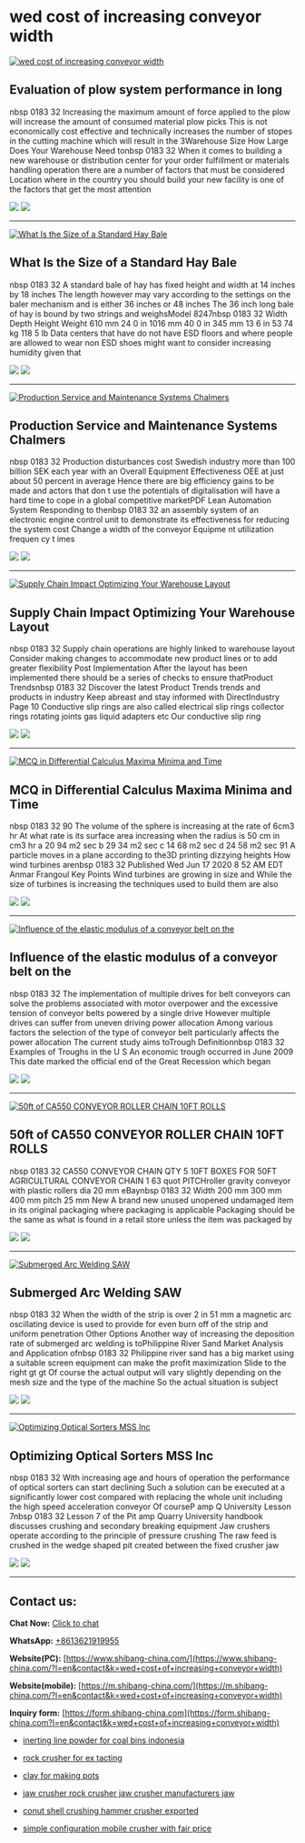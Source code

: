 # wed cost of increasing conveyor width

<a href="https://swt.shibang-china.com/?l=en&img&k=wed+cost+of+increasing+conveyor+width" target="_blank">![wed cost of increasing conveyor width](http://static.shibang-china.com/all-800x300/354.jpg)</a>

## Evaluation of plow system performance in long
nbsp 0183 32 Increasing the maximum amount of force applied to the plow will increase the amount of consumed material plow picks This is not economically cost effective and technically increases the number of stopes in the cutting machine which will result in the 3Warehouse Size How Large Does Your Warehouse Need tonbsp 0183 32 When it comes to building a new warehouse or distribution center for your order fulfillment or materials handling operation there are a number of factors that must be considered Location where in the country you should build your new facility is one of the factors that get the most attention


<a href="https://whatsapp.shibangsoft.com/WhatsApp.php" target="_blank" title="WhatsApp">![](http://static.shibang-china.com/icon/whatsapp.png)</a> <a href="https://swt.shibang-china.com/?l=en&icon&k=wed+cost+of+increasing+conveyor+width" target="_blank">![](http://static.shibang-china.com/icon/chat-en.png)</a>

---

<a href="https://swt.shibang-china.com/?l=en&img&k=wed+cost+of+increasing+conveyor+width" target="_blank">![What Is the Size of a Standard Hay Bale](http://static.shibang-china.com/all-800x300/27.jpg)</a>

## What Is the Size of a Standard Hay Bale
nbsp 0183 32 A standard bale of hay has fixed height and width at 14 inches by 18 inches The length however may vary according to the settings on the baler mechanism and is either 36 inches or 48 inches The 36 inch long bale of hay is bound by two strings and weighsModel 8247nbsp 0183 32 Width Depth Height Weight 610 mm 24 0 in 1016 mm 40 0 in 345 mm 13 6 in 53 74 kg 118 5 lb Data centers that have do not have ESD floors and where people are allowed to wear non ESD shoes might want to consider increasing humidity given that


<a href="https://whatsapp.shibangsoft.com/WhatsApp.php" target="_blank" title="WhatsApp">![](http://static.shibang-china.com/icon/whatsapp.png)</a> <a href="https://swt.shibang-china.com/?l=en&icon&k=wed+cost+of+increasing+conveyor+width" target="_blank">![](http://static.shibang-china.com/icon/chat-en.png)</a>

---

<a href="https://swt.shibang-china.com/?l=en&img&k=wed+cost+of+increasing+conveyor+width" target="_blank">![Production Service and Maintenance Systems Chalmers](http://static.shibang-china.com/all-800x300/799.jpg)</a>

## Production Service and Maintenance Systems Chalmers
nbsp 0183 32 Production disturbances cost Swedish industry more than 100 billion SEK each year with an Overall Equipment Effectiveness OEE at just about 50 percent in average Hence there are big efficiency gains to be made and actors that don t use the potentials of digitalisation will have a hard time to cope in a global competitive marketPDF Lean Automation System Responding to thenbsp 0183 32 an assembly system of an electronic engine control unit to demonstrate its effectiveness for reducing the system cost Change a width of the conveyor Equipme nt utilization frequen cy t imes


<a href="https://whatsapp.shibangsoft.com/WhatsApp.php" target="_blank" title="WhatsApp">![](http://static.shibang-china.com/icon/whatsapp.png)</a> <a href="https://swt.shibang-china.com/?l=en&icon&k=wed+cost+of+increasing+conveyor+width" target="_blank">![](http://static.shibang-china.com/icon/chat-en.png)</a>

---

<a href="https://swt.shibang-china.com/?l=en&img&k=wed+cost+of+increasing+conveyor+width" target="_blank">![Supply Chain Impact Optimizing Your Warehouse Layout](http://static.shibang-china.com/all-800x300/985.jpg)</a>

## Supply Chain Impact Optimizing Your Warehouse Layout
nbsp 0183 32 Supply chain operations are highly linked to warehouse layout Consider making changes to accommodate new product lines or to add greater flexibility Post Implementation After the layout has been implemented there should be a series of checks to ensure thatProduct Trendsnbsp 0183 32 Discover the latest Product Trends trends and products in industry Keep abreast and stay informed with DirectIndustry Page 10 Conductive slip rings are also called electrical slip rings collector rings rotating joints gas liquid adapters etc Our conductive slip ring


<a href="https://whatsapp.shibangsoft.com/WhatsApp.php" target="_blank" title="WhatsApp">![](http://static.shibang-china.com/icon/whatsapp.png)</a> <a href="https://swt.shibang-china.com/?l=en&icon&k=wed+cost+of+increasing+conveyor+width" target="_blank">![](http://static.shibang-china.com/icon/chat-en.png)</a>

---

<a href="https://swt.shibang-china.com/?l=en&img&k=wed+cost+of+increasing+conveyor+width" target="_blank">![MCQ in Differential Calculus Maxima Minima and Time](http://static.shibang-china.com/all-800x300/1240.jpg)</a>

## MCQ in Differential Calculus Maxima Minima and Time
nbsp 0183 32 90 The volume of the sphere is increasing at the rate of 6cm3 hr At what rate is its surface area increasing when the radius is 50 cm in cm3 hr a 20 94 m2 sec b 29 34 m2 sec c 14 68 m2 sec d 24 58 m2 sec 91 A particle moves in a plane according to the3D printing dizzying heights How wind turbines arenbsp 0183 32 Published Wed Jun 17 2020 8 52 AM EDT Anmar Frangoul Key Points Wind turbines are growing in size and While the size of turbines is increasing the techniques used to build them are also


<a href="https://whatsapp.shibangsoft.com/WhatsApp.php" target="_blank" title="WhatsApp">![](http://static.shibang-china.com/icon/whatsapp.png)</a> <a href="https://swt.shibang-china.com/?l=en&icon&k=wed+cost+of+increasing+conveyor+width" target="_blank">![](http://static.shibang-china.com/icon/chat-en.png)</a>

---

<a href="https://swt.shibang-china.com/?l=en&img&k=wed+cost+of+increasing+conveyor+width" target="_blank">![Influence of the elastic modulus of a conveyor belt on the](http://static.shibang-china.com/all-800x300/707.jpg)</a>

## Influence of the elastic modulus of a conveyor belt on the
nbsp 0183 32 The implementation of multiple drives for belt conveyors can solve the problems associated with motor overpower and the excessive tension of conveyor belts powered by a single drive However multiple drives can suffer from uneven driving power allocation Among various factors the selection of the type of conveyor belt particularly affects the power allocation The current study aims toTrough Definitionnbsp 0183 32 Examples of Troughs in the U S An economic trough occurred in June 2009 This date marked the official end of the Great Recession which began


<a href="https://whatsapp.shibangsoft.com/WhatsApp.php" target="_blank" title="WhatsApp">![](http://static.shibang-china.com/icon/whatsapp.png)</a> <a href="https://swt.shibang-china.com/?l=en&icon&k=wed+cost+of+increasing+conveyor+width" target="_blank">![](http://static.shibang-china.com/icon/chat-en.png)</a>

---

<a href="https://swt.shibang-china.com/?l=en&img&k=wed+cost+of+increasing+conveyor+width" target="_blank">![50ft of CA550 CONVEYOR ROLLER CHAIN 10FT ROLLS](http://static.shibang-china.com/all-800x300/371.jpg)</a>

## 50ft of CA550 CONVEYOR ROLLER CHAIN 10FT ROLLS
nbsp 0183 32 CA550 CONVEYOR CHAIN QTY 5 10FT BOXES FOR 50FT AGRICULTURAL CONVEYOR CHAIN 1 63 quot PITCHroller gravity conveyor with plastic rollers dia 20 mm eBaynbsp 0183 32 Width 200 mm 300 mm 400 mm pitch 25 mm New A brand new unused unopened undamaged item in its original packaging where packaging is applicable Packaging should be the same as what is found in a retail store unless the item was packaged by


<a href="https://whatsapp.shibangsoft.com/WhatsApp.php" target="_blank" title="WhatsApp">![](http://static.shibang-china.com/icon/whatsapp.png)</a> <a href="https://swt.shibang-china.com/?l=en&icon&k=wed+cost+of+increasing+conveyor+width" target="_blank">![](http://static.shibang-china.com/icon/chat-en.png)</a>

---

<a href="https://swt.shibang-china.com/?l=en&img&k=wed+cost+of+increasing+conveyor+width" target="_blank">![Submerged Arc Welding SAW](http://static.shibang-china.com/all-800x300/1137.jpg)</a>

## Submerged Arc Welding SAW
nbsp 0183 32 When the width of the strip is over 2 in 51 mm a magnetic arc oscillating device is used to provide for even burn off of the strip and uniform penetration Other Options Another way of increasing the deposition rate of submerged arc welding is toPhilippine River Sand Market Analysis and Application ofnbsp 0183 32 Philippine river sand has a big market using a suitable screen equipment can make the profit maximization Slide to the right gt gt Of course the actual output will vary slightly depending on the mesh size and the type of the machine So the actual situation is subject


<a href="https://whatsapp.shibangsoft.com/WhatsApp.php" target="_blank" title="WhatsApp">![](http://static.shibang-china.com/icon/whatsapp.png)</a> <a href="https://swt.shibang-china.com/?l=en&icon&k=wed+cost+of+increasing+conveyor+width" target="_blank">![](http://static.shibang-china.com/icon/chat-en.png)</a>

---

<a href="https://swt.shibang-china.com/?l=en&img&k=wed+cost+of+increasing+conveyor+width" target="_blank">![Optimizing Optical Sorters MSS Inc](http://static.shibang-china.com/all-800x300/1195.jpg)</a>

## Optimizing Optical Sorters MSS Inc
nbsp 0183 32 With increasing age and hours of operation the performance of optical sorters can start declining Such a solution can be executed at a significantly lower cost compared with replacing the whole unit including the high speed acceleration conveyor Of courseP amp Q University Lesson 7nbsp 0183 32 Lesson 7 of the Pit amp Quarry University handbook discusses crushing and secondary breaking equipment Jaw crushers operate according to the principle of pressure crushing The raw feed is crushed in the wedge shaped pit created between the fixed crusher jaw


<a href="https://whatsapp.shibangsoft.com/WhatsApp.php" target="_blank" title="WhatsApp">![](http://static.shibang-china.com/icon/whatsapp.png)</a> <a href="https://swt.shibang-china.com/?l=en&icon&k=wed+cost+of+increasing+conveyor+width" target="_blank">![](http://static.shibang-china.com/icon/chat-en.png)</a>

---
## Contact us:

**Chat Now:** [Click to chat](https://swt.shibang-china.com?l=en&contact&k=wed+cost+of+increasing+conveyor+width)

**WhatsApp:**  [+8613621919955](https://whatsapp.shibangsoft.com/WhatsApp.php)

**Website(PC):** [https://www.shibang-china.com/](https://www.shibang-china.com/?l=en&contact&k=wed+cost+of+increasing+conveyor+width)

**Website(mobile):** [https://m.shibang-china.com/](https://m.shibang-china.com/?l=en&contact&k=wed+cost+of+increasing+conveyor+width)

**Inquiry form:** [https://form.shibang-china.com](https://form.shibang-china.com?l=en&contact&k=wed+cost+of+increasing+conveyor+width)

* [inerting line powder for coal bins indonesia](../164/inerting%20line%20powder%20for%20coal%20bins%20indonesia.md)

* [rock crusher for ex tacting](../170/rock%20crusher%20for%20ex%20tacting.md)

* [clay for making pots](../165/clay%20for%20making%20pots.md)

* [jaw crusher rock crusher jaw crusher manufacturers jaw](../162/jaw%20crusher%20rock%20crusher%20jaw%20crusher%20manufacturers%20jaw.md)

* [conut shell crushing hammer crusher exported](../166/conut%20shell%20crushing%20hammer%20crusher%20exported.md)

* [simple configuration mobile crusher with fair price](../164/simple%20configuration%20mobile%20crusher%20with%20fair%20price.md)
